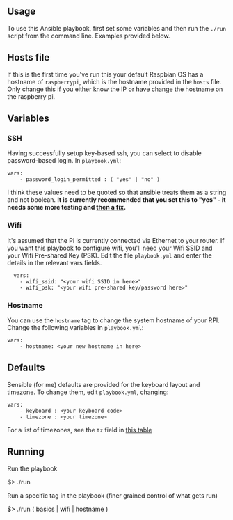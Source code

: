 
## Usage
To use this Ansible playbook, first set some variables and then run the `./run`
script from the command line. Examples provided below.

## Hosts file

If this is the first time you've run this your default Raspbian OS has a hostname
of `raspberrypi`, which is the hostname provided in the `hosts` file. Only change
this if you either know the IP or have change the hostname on the raspberry pi.

## Variables

### SSH

Having successfully setup key-based ssh, you can select to disable password-based login. In `playbook.yml`:

	vars:
	 	- password_login_permitted : ( "yes" | "no" )

I think these values need to be quoted so that ansible treats them as a string
and not boolean. **It is currently recommended that you set this to "yes" - it needs
some more testing and [then a fix](https://github.com/robrant/pi-setup/issues/6).**

### Wifi

It's assumed that the Pi is currently connected via Ethernet to your router.
If you want this playbook to configure wifi, you'll need your Wifi SSID and
your Wifi Pre-shared Key (PSK). Edit the file `playbook.yml` and enter the
details in the relevant vars fields.

	  vars:
    	- wifi_ssid: "<your wifi SSID in here>"
    	- wifi_psk: "<your wifi pre-shared key/password here>"

### Hostname

You can use the `hostname` tag to change the system hostname of your RPI.
Change the following variables in `playbook.yml`:

	vars:
		- hostname: <your new hostname in here>

## Defaults
Sensible (for me) defaults are provided for the keyboard layout and timezone.
To change them, edit `playbook.yml`, changing:

    vars:
        - keyboard : <your keyboard code>
        - timezone : <your timezone>

For a list of timezones, see the `tz` field in [this table](https://en.wikipedia.org/wiki/List_of_tz_database_time_zones)

## Running

Run the playbook

  $> ./run

Run a specific tag in the playbook (finer grained control of what gets run)

  $> ./run ( basics | wifi | hostname )

